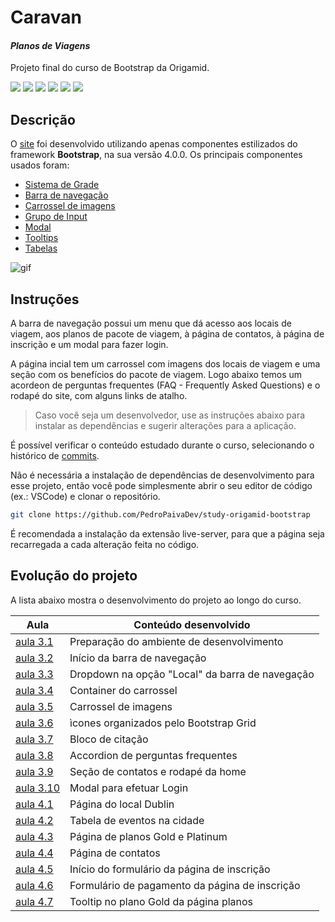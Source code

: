 # Caravan
#### _Planos de Viagens_
Projeto final do curso de Bootstrap da Origamid.

![](https://img.shields.io/badge/Bootstrap-563D7C?style=for-the-badge&logo=bootstrap&logoColor=white) ![](https://img.shields.io/badge/jQuery-0769AD?style=for-the-badge&logo=jquery&logoColor=white) ![](https://img.shields.io/badge/JavaScript-F7DF1E?style=for-the-badge&logo=javascript&logoColor=black) ![](https://img.shields.io/badge/HTML5-E34F26?style=for-the-badge&logo=html5&logoColor=white) ![](https://img.shields.io/badge/CSS3-1572B6?style=for-the-badge&logo=css3&logoColor=white)  ![](https://img.shields.io/badge/GIT-E44C30?style=for-the-badge&logo=git&logoColor=white)

## Descrição
O [site](https://study-origamid-bootstrap.vercel.app/) foi desenvolvido utilizando apenas componentes estilizados do framework **Bootstrap**, na sua versão 4.0.0. Os principais componentes usados foram:
- [Sistema de Grade](https://getbootstrap.com/docs/4.0/layout/grid/)
- [Barra de navegação](https://getbootstrap.com/docs/4.0/components/navbar/)
- [Carrossel de imagens](https://getbootstrap.com/docs/4.0/components/carousel/)
- [Grupo de Input](https://getbootstrap.com/docs/4.0/components/input-group/)
- [Modal](https://getbootstrap.com/docs/4.0/components/modal/)
- [Tooltips](https://getbootstrap.com/docs/4.0/components/tooltips/)
- [Tabelas](https://getbootstrap.com/docs/4.0/content/tables/)

<img src="./src/assets/gifBootstrap.gif" alt="gif"/>

## Instruções

A barra de navegação possui um menu que dá acesso aos locais de viagem, aos planos de pacote de viagem, à página de contatos, à página de inscrição e um modal para fazer login.

A página incial tem um carrossel com imagens dos locais de viagem e uma seção com os benefícios do pacote de viagem. Logo abaixo temos um acordeon de perguntas frequentes (FAQ - Frequently Asked Questions) e o rodapé do site, com alguns links de atalho.

> Caso você seja um desenvolvedor, use as instruções abaixo para instalar as dependências e sugerir alterações para a aplicação.

É possível verificar o conteúdo estudado durante o curso, selecionando o histórico de [commits].

Não é necessária a instalação de dependências de desenvolvimento para esse projeto, então você pode simplesmente abrir o seu editor de código (ex.: VSCode) e clonar o repositório.
```sh
git clone https://github.com/PedroPaivaDev/study-origamid-bootstrap
```
É recomendada a instalação da extensão live-server, para que a página seja recarregada a cada alteração feita no código.

## Evolução do projeto

A lista abaixo mostra o desenvolvimento do projeto ao longo do curso.

| Aula | Conteúdo desenvolvido |
| ------ | ------ |
| [aula 3.1](https://study-origamid-bootstrap-rfe26kkhf-pedropaivadev.vercel.app/) | Preparação do ambiente de desenvolvimento |
| [aula 3.2](https://github.com/PedroPaivaDev/study-origamid-bootstrap/commit/bff3b7be3025b3fe53fe7d2538313549d9528eb1) | Início da barra de navegação |
| [aula 3.3](https://study-origamid-bootstrap-7l5szhxz7-pedropaivadev.vercel.app/) | Dropdown na opção "Local" da barra de navegação |
| [aula 3.4](https://study-origamid-bootstrap-j6k154wq7-pedropaivadev.vercel.app) | Container do carrossel |
| [aula 3.5](https://study-origamid-bootstrap-amfnuto6e-pedropaivadev.vercel.app) | Carrossel de imagens |
| [aula 3.6](https://study-origamid-bootstrap-7870o6wnh-pedropaivadev.vercel.app) | ìcones organizados pelo Bootstrap Grid |
| [aula 3.7](https://study-origamid-bootstrap-icigmj8mr-pedropaivadev.vercel.app) | Bloco de citação |
| [aula 3.8](https://study-origamid-bootstrap-91rh7t8jr-pedropaivadev.vercel.app) | Accordion de perguntas frequentes |
| [aula 3.9](https://study-origamid-bootstrap-p0bsr8spi-pedropaivadev.vercel.app) | Seção de contatos e rodapé da home |
| [aula 3.10](https://study-origamid-bootstrap-hegcfw644-pedropaivadev.vercel.app) | Modal para efetuar Login |
| [aula 4.1](https://study-origamid-bootstrap-rev0za1t0-pedropaivadev.vercel.app) | Página do local Dublin |
| [aula 4.2](https://study-origamid-bootstrap-n0gs9o87z-pedropaivadev.vercel.app) | Tabela de eventos na cidade |
| [aula 4.3](https://study-origamid-bootstrap-uij23c0du-pedropaivadev.vercel.app) | Página de planos Gold e Platinum |
| [aula 4.4](https://study-origamid-bootstrap-3hssxc6pa-pedropaivadev.vercel.app) | Página de contatos |
| [aula 4.5](https://study-origamid-bootstrap-6g5df3o8u-pedropaivadev.vercel.app) | Início do formulário da página de inscrição |
| [aula 4.6](https://study-origamid-bootstrap-d4t9bvh4f-pedropaivadev.vercel.app) | Formulário de pagamento da página de inscrição |
| [aula 4.7](https://study-origamid-bootstrap-c749dr3pj-pedropaivadev.vercel.app) | Tooltip no plano Gold da página planos |

[//]: # (These are reference links used in the body of this note and get stripped out when the markdown processor does its job. There is no need to format nicely because it shouldn't be seen. Thanks SO - http://stackoverflow.com/questions/4823468/store-comments-in-markdown-syntax)

[commits]: <https://github.com/PedroPaivaDev/study-origamid-bootstrap/commits/main>
